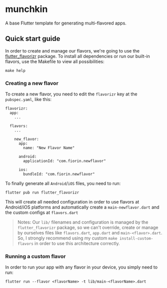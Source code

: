 # munchkin

A base Flutter template for generating multi-flavored apps.

## Quick start guide

In order to create and manage our flavors, we're going to use the [flutter_flavorizr](https://pub.dev/packages/flutter_flavorizr) package.
To install all dependencies or run our built-in flavors, use the Makefile to view all possibilities:

```
make help
```

### Creating a new flavor

To create a new flavor, you need to edit the `flavorizr` key at the `pubspec.yaml`, like this:

```
flavorizr:
  app:
    ...

  flavors:
    ...

    new_flavor:
      app:
        name: "New Flavor Name"

      android:
        applicationId: "com.fiorin.newflavor"

      ios:
        bundleId: "com.fiorin.newflavor"
```

To finally generate all `Android`/`iOS` files, you need to run:

```
flutter pub run flutter_flavorizr
```

This will create all needed configuration in order to use flavors at Android/iOS platforms and automatically create a `main-newflavor.dart` and the custom configs at `flavors.dart`

> Notes: Our `lib/` filenames and configuration is managed by the `flutter_flavorizr` package, so we can't override, create or manage by ourselves files like `flavors.dart`, `app.dart` and `main-<flavor>.dart`. So, I strongly recommend using my custom `make install-custom-flavors` in order to use this architecture correctly.

### Running a custom flavor

In order to run your app with any flavor in your device, you simply need to run:

```
flutter run --flavor <flavorName> -t lib/main-<flavorName>.dart
```
